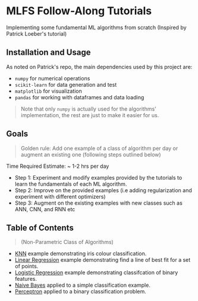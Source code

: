 # MLFS Follow-Along Tutorials

Implementing some fundamental ML algorithms from scratch (Inspired by Patrick Loeber's tutorial)

## Installation and Usage
As noted on Patrick's repo, the main dependencies used by this project are:
* `numpy` for numerical operations
* `scikit-learn` for data generation and test
* `matplotlib` for visualization
* `pandas` for working with dataframes and data loading

> Note that only `numpy` is actually used for the algorithms' implementation, the rest are just to make it easier for us.

## Goals
> Golden rule: Add one example of a class of algorithm per day or augment an existing one (following steps outlined below) 

Time Required Estimate: ~ 1-2 hrs per day

- Step 1: Experiment and modify examples provided by the tutorials to learn the fundamentals of each ML algorithm.
- Step 2: Improve on the provided examples (i.e adding regularization and experiment with different optimizers)
- Step 3: Augment on the existing examples with new classes such as ANN, CNN, and RNN etc

## Table of Contents
> (Non-Parametric Class of Algorithms)
- [KNN](/KNN/) example demonstrating iris colour classification.
- [Linear Regression](/LinearRegression/) example demonstrating find a line of best fit for a set of points.
- [Logistic Regression](/LogisticRegression/) example demonstrating classifcation of binary features.
- [Naive Bayes](/NaiveBayes/) applied to a simple classification example.
- [Perceptron](/Perceptron/) applied to a binary classification problem.